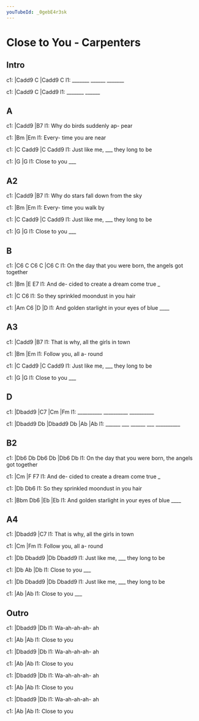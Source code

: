 ```yaml
---
youTubeId: _0gebE4r3sk
---
```


# Close to You - Carpenters

## Intro

c1: |Cadd9   C     |Cadd9   C
l1:  _______ ______ _______

c1: |Cadd9   C     |Cadd9
l1:  _______ ______

## A

c1:       |Cadd9             |B7
l1: Why do birds suddenly ap- pear

c1:       |Bm          |Em
l1: Every- time you are near

c1: |C         Cadd9    |C            Cadd9
l1:  Just like me,  ___  they long to be

c1: |G               |G
l1:  Close to you ___

## A2

c1:       |Cadd9                   |B7
l1: Why do stars fall down from the sky

c1:       |Bm           |Em
l1: Every- time you walk by

c1: |C         Cadd9    |C            Cadd9
l1:  Just like me,  ___  they long to be

c1: |G               |G
l1:  Close to you ___

## B

c1: |C6     C        C6       C        |C6           C
l1:  On the day that you were born, the angels got together

c1:        |Bm                          |E     E7
l1: And de- cided to create a dream come true _

c1:        |C                  C6
l1: So they sprinkled moondust in you hair

c1:    |Am               C6             |D        |D
l1: And golden starlight in your eyes of blue ____

## A3

c1:        |Cadd9                |B7
l1: That is why, all the girls in town

c1:       |Bm         |Em
l1: Follow you, all a- round

c1: |C         Cadd9    |C            Cadd9
l1:  Just like me,  ___  they long to be

c1: |G               |G
l1:  Close to you ___

## D

c1: |Dbadd9    |C7        |Cm        |Fm
l1:  __________ __________ __________

c1: |Dbadd9 Db |Dbadd9 Db |Ab        |Ab
l1:  ______ ___ ______ ___ __________

## B2

c1: |Db6    Db       Db6      Db       |Db6          Db
l1:  On the day that you were born, the angels got together

c1:        |Cm                          |F     F7
l1: And de- cided to create a dream come true _

c1:        |Db                 Db6
l1: So they sprinkled moondust in you hair

c1:    |Bbm              Db6            |Eb        |Eb
l1: And golden starlight in your eyes of blue ____

## A4

c1:        |Dbadd9               |C7
l1: That is why, all the girls in town

c1:       |Cm         |Fm
l1: Follow you, all a- round

c1: |Db        Dbadd9   |Db           Dbadd9
l1:  Just like me,  ___  they long to be

c1: |Db       Ab     |Db
l1:  Close to you ___

c1: |Db        Dbadd9   |Db           Dbadd9
l1:  Just like me,  ___  they long to be

c1: |Ab              |Ab
l1:  Close to you ___

## Outro

c1: |Dbadd9      |Db
l1:  Wa-ah-ah-ah- ah

c1: |Ab          |Ab
l1:  Close to you

c1: |Dbadd9      |Db
l1:  Wa-ah-ah-ah- ah

c1: |Ab          |Ab
l1:  Close to you

c1: |Dbadd9      |Db
l1:  Wa-ah-ah-ah- ah

c1: |Ab          |Ab
l1:  Close to you

c1: |Dbadd9      |Db
l1:  Wa-ah-ah-ah- ah

c1: |Ab          |Ab
l1:  Close to you
